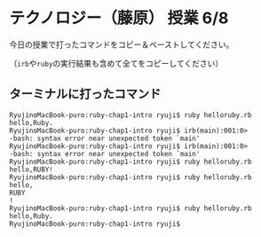 # テクノロジー（藤原） 授業 6/8

今日の授業で打ったコマンドをコピー＆ペーストしてください。

（`irb`や`ruby`の実行結果も含めて全てをコピーしてください）

## ターミナルに打ったコマンド

```
RyujinoMacBook-puro:ruby-chap1-intro ryuji$ ruby helloruby.rb
hello,Ruby.
RyujinoMacBook-puro:ruby-chap1-intro ryuji$ irb(main):001:0>
-bash: syntax error near unexpected token `main'
RyujinoMacBook-puro:ruby-chap1-intro ryuji$ irb(main):001:0>
-bash: syntax error near unexpected token `main'
RyujinoMacBook-puro:ruby-chap1-intro ryuji$ ruby helloruby.rb
hello,RUBY!
RyujinoMacBook-puro:ruby-chap1-intro ryuji$ ruby helloruby.rb
hello,
RUBY
!
RyujinoMacBook-puro:ruby-chap1-intro ryuji$ ruby helloruby.rb
hello,Ruby.
RyujinoMacBook-puro:ruby-chap1-intro ryuji$
```
